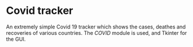 # Covid tracker

An extremely simple Covid 19 tracker which shows the cases, deathes and recoveries of various countries. The *COVID* module is used, and Tkinter for the GUI. 

#
